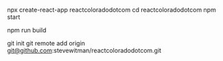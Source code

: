 npx create-react-app reactcoloradodotcom
cd reactcoloradodotcom
npm start

npm run build

git init
git remote add origin git@github.com:stevewitman/reactcoloradodotcom.git


